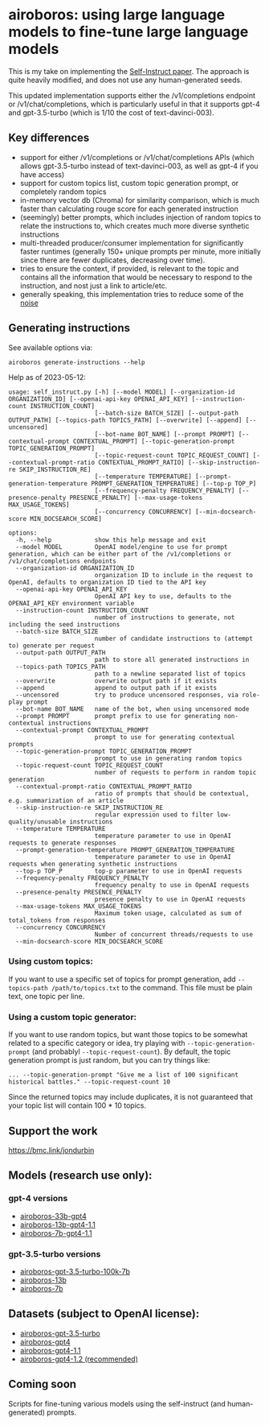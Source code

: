 # airoboros: using large language models to fine-tune large language models

This is my take on implementing the [Self-Instruct paper](https://arxiv.org/abs/2212.10560).  The approach is quite heavily modified, and does not use any human-generated seeds.

This updated implementation supports either the /v1/completions endpoint or /v1/chat/completions, which is particularly useful in that it supports gpt-4 and gpt-3.5-turbo (which is 1/10 the cost of text-davinci-003).


## Key differences

* support for either /v1/completions or /v1/chat/completions APIs (which allows gpt-3.5-turbo instead of text-davinci-003, as well as gpt-4 if you have access)
* support for custom topics list, custom topic generation prompt, or completely random topics
* in-memory vector db (Chroma) for similarity comparison, which is much faster than calculating rouge score for each generated instruction
* (seemingly) better prompts, which includes injection of random topics to relate the instructions to, which creates much more diverse synthetic instructions
* multi-threaded producer/consumer implementation for significantly faster runtimes (generally 150+ unique prompts per minute, more initially since there are fewer duplicates, decreasing over time).
* tries to ensure the context, if provided, is relevant to the topic and contains all the information that would be necessary to respond to the instruction, and nost just a link to article/etc.
* generally speaking, this implementation tries to reduce some of the [noise](https://github.com/tloen/alpaca-lora/issues/65)


## Generating instructions

See available options via:
```
airoboros generate-instructions --help
```

Help as of 2023-05-12:
```
usage: self_instruct.py [-h] [--model MODEL] [--organization-id ORGANIZATION_ID] [--openai-api-key OPENAI_API_KEY] [--instruction-count INSTRUCTION_COUNT]
                        [--batch-size BATCH_SIZE] [--output-path OUTPUT_PATH] [--topics-path TOPICS_PATH] [--overwrite] [--append] [--uncensored]
                        [--bot-name BOT_NAME] [--prompt PROMPT] [--contextual-prompt CONTEXTUAL_PROMPT] [--topic-generation-prompt TOPIC_GENERATION_PROMPT]
                        [--topic-request-count TOPIC_REQUEST_COUNT] [--contextual-prompt-ratio CONTEXTUAL_PROMPT_RATIO] [--skip-instruction-re SKIP_INSTRUCTION_RE]
                        [--temperature TEMPERATURE] [--prompt-generation-temperature PROMPT_GENERATION_TEMPERATURE] [--top-p TOP_P]
                        [--frequency-penalty FREQUENCY_PENALTY] [--presence-penalty PRESENCE_PENALTY] [--max-usage-tokens MAX_USAGE_TOKENS]
                        [--concurrency CONCURRENCY] [--min-docsearch-score MIN_DOCSEARCH_SCORE]

options:
  -h, --help            show this help message and exit
  --model MODEL         OpenAI model/engine to use for prompt generation, which can be either part of the /v1/completions or /v1/chat/completions endpoints
  --organization-id ORGANIZATION_ID
                        organization ID to include in the request to OpenAI, defaults to organization ID tied to the API key
  --openai-api-key OPENAI_API_KEY
                        OpenAI API key to use, defaults to the OPENAI_API_KEY environment variable
  --instruction-count INSTRUCTION_COUNT
                        number of instructions to generate, not including the seed instructions
  --batch-size BATCH_SIZE
                        number of candidate instructions to (attempt to) generate per request
  --output-path OUTPUT_PATH
                        path to store all generated instructions in
  --topics-path TOPICS_PATH
                        path to a newline separated list of topics
  --overwrite           overwrite output path if it exists
  --append              append to output path if it exists
  --uncensored          try to produce uncensored responses, via role-play prompt
  --bot-name BOT_NAME   name of the bot, when using uncensored mode
  --prompt PROMPT       prompt prefix to use for generating non-contextual instructions
  --contextual-prompt CONTEXTUAL_PROMPT
                        prompt to use for generating contextual prompts
  --topic-generation-prompt TOPIC_GENERATION_PROMPT
                        prompt to use in generating random topics
  --topic-request-count TOPIC_REQUEST_COUNT
                        number of requests to perform in random topic generation
  --contextual-prompt-ratio CONTEXTUAL_PROMPT_RATIO
                        ratio of prompts that should be contextual, e.g. summarization of an article
  --skip-instruction-re SKIP_INSTRUCTION_RE
                        regular expression used to filter low-quality/unusable instructions
  --temperature TEMPERATURE
                        temperature parameter to use in OpenAI requests to generate responses
  --prompt-generation-temperature PROMPT_GENERATION_TEMPERATURE
                        temperature parameter to use in OpenAI requests when generating synthetic instructions
  --top-p TOP_P         top-p parameter to use in OpenAI requests
  --frequency-penalty FREQUENCY_PENALTY
                        frequency penalty to use in OpenAI requests
  --presence-penalty PRESENCE_PENALTY
                        presence penalty to use in OpenAI requests
  --max-usage-tokens MAX_USAGE_TOKENS
                        Maximum token usage, calculated as sum of total_tokens from responses
  --concurrency CONCURRENCY
                        Number of concurrent threads/requests to use
  --min-docsearch-score MIN_DOCSEARCH_SCORE
```

### Using custom topics:

If you want to use a specific set of topics for prompt generation, add `--topics-path /path/to/topics.txt` to the command.  This file must be plain text, one topic per line.

### Using a custom topic generator:

If you want to use random topics, but want those topics to be somewhat related to a specific category or idea, try playing with `--topic-generation-prompt` (and probablyl `--topic-request-count`).  By default, the topic generation prompt is just random, but you can try things like:

```
... --topic-generation-prompt "Give me a list of 100 significant historical battles." --topic-request-count 10
```

Since the returned topics may include duplicates, it is not guaranteed that your topic list will contain 100 * 10 topics.


## Support the work

https://bmc.link/jondurbin

## Models (research use only):

### gpt-4 versions
* [airoboros-33b-gpt4](https://huggingface.co/jondurbin/airoboros-33b-gpt4)
* [airoboros-13b-gpt4-1.1](https://huggingface.co/jondurbin/airoboros-13b-gpt4-1.1)
* [airoboros-7b-gpt4-1.1](https://huggingface.co/jondurbin/airoboros-7b-gpt4-1.1)

### gpt-3.5-turbo versions
* [airoboros-gpt-3.5-turbo-100k-7b](https://huggingface.co/jondurbin/airoboros-gpt-3.5-turbo-100k-7b)
* [airoboros-13b](https://huggingface.co/jondurbin/airoboros-13b)
* [airoboros-7b](https://huggingface.co/jondurbin/airoboros-7b)

## Datasets (subject to OpenAI license):

* [airoboros-gpt-3.5-turbo](https://huggingface.co/datasets/jondurbin/airoboros-uncensored)
* [airoboros-gpt4](https://huggingface.co/datasets/jondurbin/airoboros-gpt4)
* [airoboros-gpt4-1.1](https://huggingface.co/datasets/jondurbin/airoboros-gpt4-1.1)
* [airoboros-gpt4-1.2 (recommended)](https://huggingface.co/datasets/jondurbin/airoboros-gpt4-1.2)

## Coming soon

Scripts for fine-tuning various models using the self-instruct (and human-generated) prompts.
